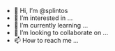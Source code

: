 - 👋 Hi, I’m @splintos
- 👀 I’m interested in ...
- 🌱 I’m currently learning ...
- 💞️ I’m looking to collaborate on ...
- 📫 How to reach me ...

<!---
splintos/splintos is a ✨ special ✨ repository because its `README.md` (this file) appears on your GitHub profile.
You can click the Preview link to take a look at your changes.
--->

